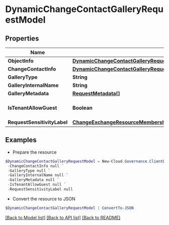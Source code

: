 # DynamicChangeContactGalleryRequestModel
## Properties

Name | Type | Description | Notes
------------ | ------------- | ------------- | -------------
**ObjectInfo** | [**DynamicChangeContactGalleryRequestModelObjectInfo**](DynamicChangeContactGalleryRequestModelObjectInfo.md) |  | [optional] 
**ChangeContactInfo** | [**DynamicChangeContactGalleryRequestModelChangeContactInfo**](DynamicChangeContactGalleryRequestModelChangeContactInfo.md) |  | [optional] 
**GalleryType** | **String** |  | [optional] 
**GalleryInternalName** | **String** |  | [optional] 
**GalleryMetadata** | [**RequestMetadata[]**](RequestMetadata.md) |  | [optional] 
**IsTenantAllowGuest** | **Boolean** |  | [optional] [default to $false]
**RequestSensitivityLabel** | [**ChangeExchangeResourceMembershipGalleryRequestModelRequestSensitivityLabel**](ChangeExchangeResourceMembershipGalleryRequestModelRequestSensitivityLabel.md) |  | [optional] 

## Examples

- Prepare the resource
```powershell
$DynamicChangeContactGalleryRequestModel = New-Cloud.Governance.ClientDynamicChangeContactGalleryRequestModel  -ObjectInfo null `
 -ChangeContactInfo null `
 -GalleryType null `
 -GalleryInternalName null `
 -GalleryMetadata null `
 -IsTenantAllowGuest null `
 -RequestSensitivityLabel null
```

- Convert the resource to JSON
```powershell
$DynamicChangeContactGalleryRequestModel | ConvertTo-JSON
```

[[Back to Model list]](../README.md#documentation-for-models) [[Back to API list]](../README.md#documentation-for-api-endpoints) [[Back to README]](../README.md)

